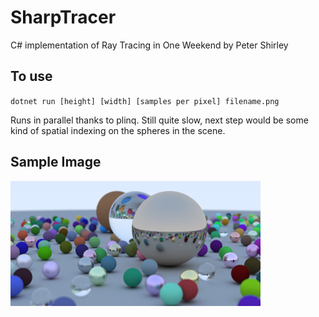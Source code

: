 # SharpTracer
C# implementation of Ray Tracing in One Weekend by Peter Shirley

## To use
`dotnet run [height] [width] [samples per pixel] filename.png`

Runs in parallel thanks to plinq. Still quite slow, next step would be some kind of spatial indexing on the spheres in the scene.

## Sample Image
![Array of spheres on a plane](sample.png)
